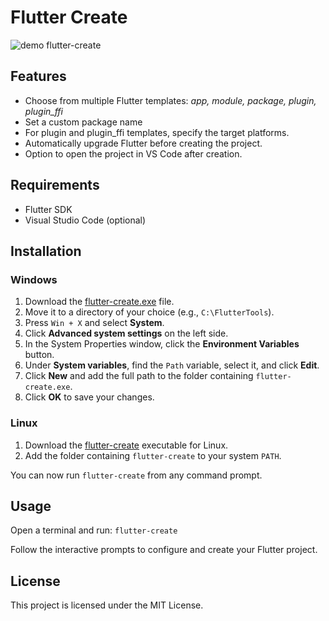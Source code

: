 # Flutter Create
![demo flutter-create]([https://github.com/user-attachments/assets/64e09610-12ab-4889-95df-e2e01dc54161](https://loukag.com/assets/images/portfolio/fluttercreate%20demo.gif))

## Features
- Choose from multiple Flutter templates: *app, module, package, plugin, plugin_ffi*
- Set a custom package name
- For plugin and plugin_ffi templates, specify the target platforms.
- Automatically upgrade Flutter before creating the project.
- Option to open the project in VS Code after creation.

## Requirements
- Flutter SDK   
- Visual Studio Code (optional)

## Installation

### Windows
1. Download the [flutter-create.exe](https://github.com/LoukaG/flutter-create/releases/download/1.0.0/flutter-create.exe) file.
2. Move it to a directory of your choice (e.g.,  `C:\FlutterTools`).
3. Press `Win + X` and select **System**.
4. Click **Advanced system settings** on the left side.
5. In the System Properties window, click the **Environment Variables** button.
6. Under **System variables**, find the `Path` variable, select it, and click **Edit**.
7. Click **New** and add the full path to the folder containing `flutter-create.exe`.
8. Click **OK** to save your changes.

### Linux
1. Download the [flutter-create](https://github.com/LoukaG/flutter-create/releases/download/1.0.0/flutter-create) executable for Linux.
2. Add the folder containing `flutter-create` to your system `PATH`.

You can now run `flutter-create` from any command prompt.

## Usage
Open a terminal and run:
`flutter-create`

Follow the interactive prompts to configure and create your Flutter project.

## License
This project is licensed under the MIT License.
